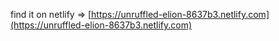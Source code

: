 find it on netlify => [https://unruffled-elion-8637b3.netlify.com](https://unruffled-elion-8637b3.netlify.com)